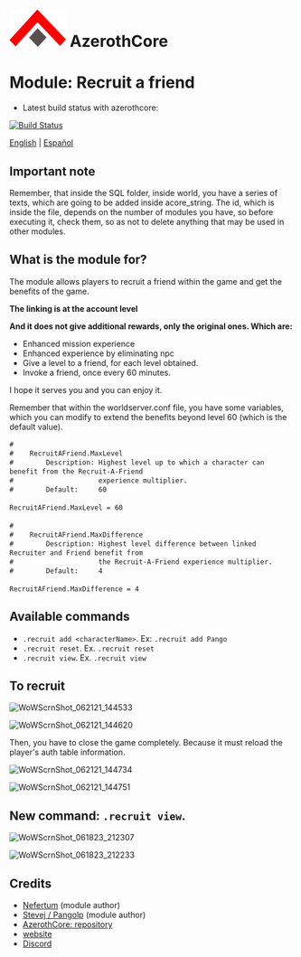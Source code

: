 # ![logo](https://raw.githubusercontent.com/azerothcore/azerothcore.github.io/master/images/logo-github.png) AzerothCore

# Module: Recruit a friend

- Latest build status with azerothcore:

[![Build Status](https://github.com/pangolp/mod-recruit-friend/actions/workflows/core-build.yml/badge.svg)](https://github.com/pangolp/mod-recruit-friend/actions)

[English](README.md) | [Español](README_ES.md)

## Important note

Remember, that inside the SQL folder, inside world, you have a series of texts, which are going to be added inside acore_string. The id, which is inside the file, depends on the number of modules you have, so before executing it, check them, so as not to delete anything that may be used in other modules.

## What is the module for?

The module allows players to recruit a friend within the game and get the benefits of the game.

**The linking is at the account level**

**And it does not give additional rewards, only the original ones. Which are:**

- Enhanced mission experience
- Enhanced experience by eliminating npc
- Give a level to a friend, for each level obtained.
- Invoke a friend, once every 60 minutes.

I hope it serves you and you can enjoy it.

Remember that within the worldserver.conf file, you have some variables, which you can modify to extend the benefits beyond level 60 (which is the default value).

```
#
#    RecruitAFriend.MaxLevel
#        Description: Highest level up to which a character can benefit from the Recruit-A-Friend
#                     experience multiplier.
#        Default:     60

RecruitAFriend.MaxLevel = 60

#
#    RecruitAFriend.MaxDifference
#        Description: Highest level difference between linked Recruiter and Friend benefit from
#                     the Recruit-A-Friend experience multiplier.
#        Default:     4

RecruitAFriend.MaxDifference = 4
```

## Available commands

- `.recruit add <characterName>`. Ex: `.recruit add Pango`
- `.recruit reset`. Ex. `.recruit reset`
- `.recruit view`. Ex. `.recruit view`

## To recruit

![WoWScrnShot_062121_144533](https://user-images.githubusercontent.com/2810187/122805785-e8111a00-d29f-11eb-8cc9-d4c2269ac318.jpg)

![WoWScrnShot_062121_144620](https://user-images.githubusercontent.com/2810187/122805820-f19a8200-d29f-11eb-947d-059ab016a779.jpg)

Then, you have to close the game completely. Because it must reload the player's auth table information.

![WoWScrnShot_062121_144734](https://user-images.githubusercontent.com/2810187/122805976-23abe400-d2a0-11eb-8645-150c4e48e4b8.jpg)

![WoWScrnShot_062121_144751](https://user-images.githubusercontent.com/2810187/122805986-26a6d480-d2a0-11eb-8c9f-e3e293cd13f5.jpg)

## New command: `.recruit view`.

![WoWScrnShot_061823_212307](https://github.com/azerothcore/mod-individual-xp/assets/2810187/009a2418-5e20-4eeb-abfe-4a62d20e539d)

![WoWScrnShot_061823_212233](https://github.com/azerothcore/mod-individual-xp/assets/2810187/8ee4552a-7182-4142-8a1f-d21a2aaa1360)

## Credits

- [Nefertum](https://gitlab.com/Nefertum) (module author)
- [Stevej / Pangolp](https://github.com/pangolp) (module author)
- [AzerothCore: repository](https://github.com/azerothcore)
- [website](http://azerothcore.org/)
- [Discord](https://discord.gg/PaqQRkd)
